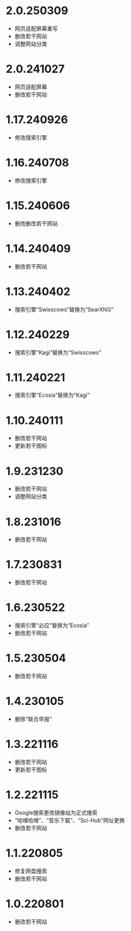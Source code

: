 # 2.0.250309
- 网页适配屏幕重写
- 删改若干网站
- 调整网站分类
# 2.0.241027
- 网页适配屏幕
- 删改若干网站
# 1.17.240926
- 修改搜索引擎
# 1.16.240708
- 修改搜索引擎
# 1.15.240606
- 删改删改若干网站
# 1.14.240409
- 删改若干网站
# 1.13.240402
- 搜索引擎“Swisscows”替换为“SearXNG”
# 1.12.240229
- 搜索引擎“Kagi”替换为“Swisscows”
# 1.11.240221
- 搜索引擎“Ecosia”替换为“Kagi”
# 1.10.240111
- 删改若干网站
- 更新若干图标
# 1.9.231230
- 删改若干网站
- 调整网站分类
# 1.8.231016
- 删改若干网站
# 1.7.230831
- 删改若干网站
# 1.6.230522
- 搜索引擎“必应”替换为“Ecosia”
- 删改若干网站
# 1.5.230504
- 删改若干网站
# 1.4.230105
- 删除“联合早报”
# 1.3.221116
- 删改若干网站
- 更新若干图标
# 1.2.221115
- Google搜索更改镜像站为正式搜索
- “哈哩哈哩”、“音乐下载”、“Sci-Hub”网址更换
- 删改若干网站
# 1.1.220805
- 修复网盘搜索
- 删改若干网站
# 1.0.220801
- 删改若干网站
